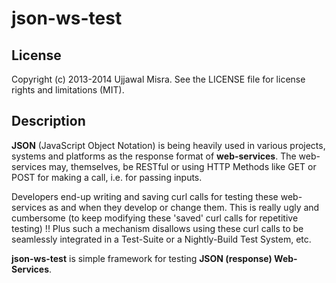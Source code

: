 # json-ws-test


## License

Copyright (c) 2013-2014 Ujjawal Misra. See the LICENSE file for license rights and limitations (MIT).


## Description

**JSON** (JavaScript Object Notation) is being heavily used in various projects, systems and platforms as the response format of **web-services**. The web-services may, themselves, be RESTful or using HTTP Methods like GET or POST for making a call, i.e. for passing inputs. 

Developers end-up writing and saving curl calls for testing these web-services as and when they develop or change them. This is really ugly and cumbersome (to keep modifying these 'saved' curl calls for repetitive testing) !! Plus such a mechanism disallows using these curl calls to be seamlessly integrated in a Test-Suite or a Nightly-Build Test System, etc.

**json-ws-test** is simple framework for testing **JSON (response) Web-Services**.


